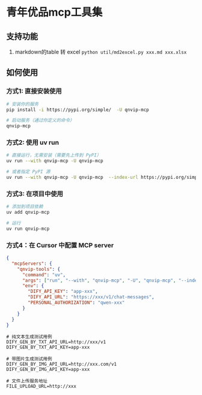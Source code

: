 # 青年优品mcp工具集

## 支持功能
1. markdown的table 转 excel `python util/md2excel.py xxx.md xxx.xlsx` 

## 如何使用

### 方式1: 直接安装使用
```bash
# 安装你的服务
pip install -i https://pypi.org/simple/  -U qnvip-mcp

# 启动服务（通过你定义的命令）
qnvip-mcp
```

### 方式2: 使用 uv run
```bash
# 直接运行，无需安装（需要先上传到 PyPI）
uv run --with qnvip-mcp -U qnvip-mcp

# 或者指定 PyPI 源
uv run --with qnvip-mcp -U qnvip-mcp  --index-url https://pypi.org/simple/
```

### 方式3: 在项目中使用
```bash
# 添加到项目依赖
uv add qnvip-mcp

# 运行
uv run qnvip-mcp
```

### 方式4：在 Cursor 中配置 MCP server
```json
{
  "mcpServers": {
    "qnvip-tools": {
      "command": "uv",
      "args": ["run", "--with", "qnvip-mcp", "-U", "qnvip-mcp", "--index-url", "https://pypi.org/simple/", "qnvip-mcp"],
      "env": {
        "DIFY_API_KEY": "app-xxx",
        "DIFY_API_URL": "https://xxx/v1/chat-messages",
        "PERSONAL_AUTHORIZATION": "qwen-xxx"
      }
    }
  }
}

```

```dotenv
# 纯文本生成测试用例
DIFY_GEN_BY_TXT_API_URL=http://xxx/v1
DIFY_GEN_BY_TXT_API_KEY=app-xxx

# 带图片生成测试用例
DIFY_GEN_BY_IMG_API_URL=http://xxx.com/v1
DIFY_GEN_BY_IMG_API_KEY=app-xxx

# 文件上传服务地址
FILE_UPLOAD_URL=http://xxx
```


